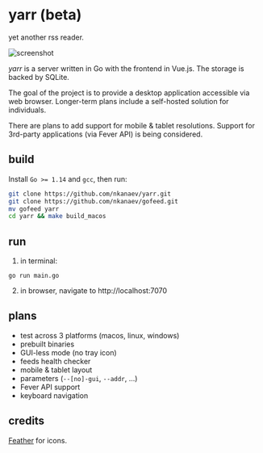 # yarr (beta)

yet another rss reader.

![screenshot](https://github.com/nkanaev/yarr/blob/master/artwork/promo.png?raw=true)

*yarr* is a server written in Go with the frontend in Vue.js. The storage is backed by SQLite.

The goal of the project is to provide a desktop application accessible via web browser.
Longer-term plans include a self-hosted solution for individuals.

There are plans to add support for mobile & tablet resolutions.
Support for 3rd-party applications (via Fever API) is being considered.

## build

Install `Go >= 1.14` and `gcc`, then run:

```sh
git clone https://github.com/nkanaev/yarr.git
git clone https://github.com/nkanaev/gofeed.git
mv gofeed yarr
cd yarr && make build_macos
```
## run
1) in terminal:
```
go run main.go
```
2) in browser, navigate to http://localhost:7070


## plans

- test across 3 platforms (macos, linux, windows)
- prebuilt binaries
- GUI-less mode (no tray icon)
- feeds health checker
- mobile & tablet layout
- parameters (`--[no]-gui`, `--addr`, ...)
- Fever API support
- keyboard navigation

## credits

[Feather](http://feathericons.com/) for icons.
